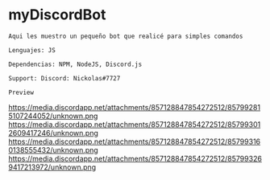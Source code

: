# myDiscordBot

```
Aqui les muestro un pequeño bot que realicé para simples comandos

```

```
Lenguajes: JS

```

```
Dependencias: NPM, NodeJS, Discord.js

```

```
Support: Discord: Nickolas#7727

```

``` 
Preview 

```

https://media.discordapp.net/attachments/857128847854272512/857992815107244052/unknown.png
https://media.discordapp.net/attachments/857128847854272512/857993012609417246/unknown.png
https://media.discordapp.net/attachments/857128847854272512/857993160138555432/unknown.png
https://media.discordapp.net/attachments/857128847854272512/857993269417213972/unknown.png